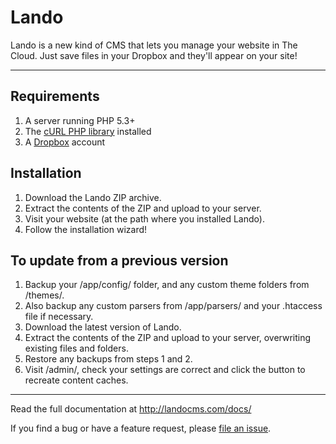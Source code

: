 Lando
=====

Lando is a new kind of CMS that lets you manage your website in The Cloud. Just save files in your Dropbox and they'll appear on your site!


---


Requirements
------------
1. A server running PHP 5.3+
2. The [cURL PHP library][curl] installed
3. A [Dropbox][db] account


Installation
------------
1. Download the Lando ZIP archive.
2. Extract the contents of the ZIP and upload to your server.
3. Visit your website (at the path where you installed Lando).
4. Follow the installation wizard!


To update from a previous version
---------------------------------
1. Backup your /app/config/ folder, and any custom theme folders from /themes/.
2. Also backup any custom parsers from /app/parsers/ and your .htaccess file if necessary.
3. Download the latest version of Lando.
4. Extract the contents of the ZIP and upload to your server, overwriting existing files and folders.
5. Restore any backups from steps 1 and 2.
6. Visit /admin/, check your settings are correct and click the button to recreate content caches.


---


Read the full documentation at <http://landocms.com/docs/>

If you find a bug or have a feature request, please [file an issue][1].

[1]: https://github.com/samrayner/Lando/issues
[curl]: http://uk3.php.net/curl
[db]: http://dropbox.com